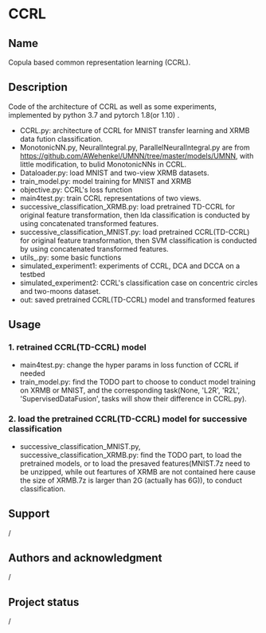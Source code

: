 # CCRL

## Name
Copula based common representation learning (CCRL).

## Description
Code of the architecture of CCRL as well as some experiments, implemented by python 3.7 and pytorch 1.8(or 1.10) .
* CCRL.py: architecture of CCRL for MNIST transfer learning and XRMB data fution classification.
* MonotonicNN.py, NeuralIntegral.py, ParallelNeuralIntegral.py are from https://github.com/AWehenkel/UMNN/tree/master/models/UMNN, with little modification, to bulid MonotonicNNs in CCRL. 
* Dataloader.py: load MNIST and two-view XRMB datasets.
* train_model.py: model training for MNIST and XRMB
* objective.py: CCRL's loss function
* main4test.py: train CCRL representations of two views.
* successive_classification_XRMB.py: load pretrained TD-CCRL for original feature transformation, then lda classification is conducted by using concatenated transformed features.
* successive_classification_MNIST.py: load pretrained CCRL(TD-CCRL) for original feature transformation, then SVM classification is conducted by using concatenated transformed features.
* utils_.py: some basic functions
* simulated_experiment1: experiments of CCRL, DCA and DCCA on a testbed
* simulated_experiment2: CCRL's classification case on concentric circles and two-moons dataset.
* out: saved pretrained CCRL(TD-CCRL) model and transformed features

 
## Usage
### 1. retrained CCRL(TD-CCRL) model
* main4test.py: change the hyper params in loss function of CCRL if needed
* train_model.py: find the TODO part to choose to conduct model training on XRMB or MNIST, and the corresponding task(None, 'L2R', 'R2L', 'SupervisedDataFusion', tasks will show their difference in CCRL.py).

### 2. load the pretrained CCRL(TD-CCRL) model for successive classification
* successive_classification_MNIST.py, successive_classification_XRMB.py: find the TODO part, to load the pretrained models, or to load the presaved features(MNIST.7z need to be unzipped, while out feartures of XRMB are not contained here cause the size of XRMB.7z is larger than 2G (actually has 6G)), to conduct classification.


## Support
/

## Authors and acknowledgment
/

## Project status
/
